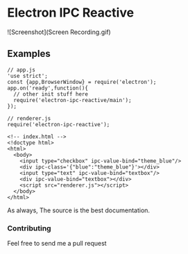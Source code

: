 # Electron IPC Reactive

![Screenshot](Screen Recording.gif)
## Examples
```
// app.js
'use strict';
const {app,BrowserWindow} = require('electron');
app.on('ready',function(){
  // other init stuff here
  require('electron-ipc-reactive/main');
});
```
```
// renderer.js
require('electron-ipc-reactive');
```
```
<!-- index.html -->
<!doctype html>
<html>
  <body>
    <input type="checkbox" ipc-value-bind="theme_blue"/>
    <div ipc-class='{"blue":"theme_blue"}'></div>
    <input type="text" ipc-value-bind="textbox"/>
    <div ipc-value-bind="textbox"></div>
    <script src="renderer.js"></script>
  </body>
</html>
```

As always,
The source is the best documentation.

### Contributing
Feel free to send me a pull request
